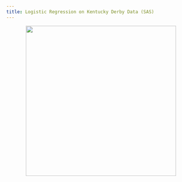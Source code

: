 ```yaml
---
title: Logistic Regression on Kentucky Derby Data (SAS)
---
```


<image src="../../../assets/images/under-construction_geek_man_01.png" height="400px" style="display:block;margin:auto;"></image>
